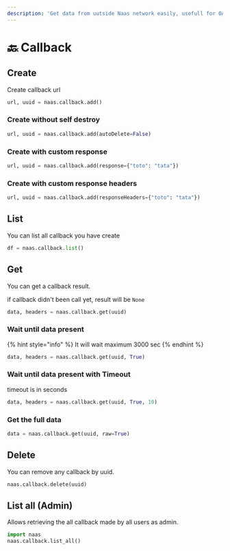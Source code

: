 ```yaml
---
description: 'Get data from uutside Naas network easily, usefull for OAuth and other stuff'
---
```


# 🔙 Callback

## Create

Create callback url 

```python
url, uuid = naas.callback.add()
```

### Create without self destroy

```python
url, uuid = naas.callback.add(autoDelete=False)
```

### Create with custom response

```python
url, uuid = naas.callback.add(response={"toto": "tata"})
```

### Create with custom response headers

```python
url, uuid = naas.callback.add(responseHeaders={"toto": "tata"})
```

## List 

You can list all callback  you have create

```python
df = naas.callback.list()
```

## Get 

You can get a callback result.

if callback didn't been call yet, result will be `None`

```python
data, headers = naas.callback.get(uuid)
```

### Wait until data present 

{% hint style="info" %}
It will wait maximum 3000 sec
{% endhint %}

```python
data, headers = naas.callback.get(uuid, True)
```

### Wait until data present with Timeout

timeout is in seconds

```python
data, headers = naas.callback.get(uuid, True, 10)
```

### Get the full data

```python
data = naas.callback.get(uuid, raw=True)
```

## Delete

You can remove any callback by uuid. 

```python
naas.callback.delete(uuid)
```

## List all \(Admin\)

Allows retrieving the all callback made by all users as admin.

```python
import naas
naas.callback.list_all()
```



